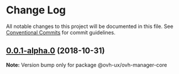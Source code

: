 # Change Log

All notable changes to this project will be documented in this file.
See [Conventional Commits](https://conventionalcommits.org) for commit guidelines.

## [0.0.1-alpha.0](https://github.com/jleveugle/manager-test/compare/@ovh-ux/ovh-manager-core@0.0.1-alpha.0...@ovh-ux/ovh-manager-core@0.0.1-alpha.0) (2018-10-31)

**Note:** Version bump only for package @ovh-ux/ovh-manager-core

